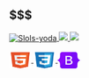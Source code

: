 ## $$$
 <div>
  <a href="https://github.com/slolstrix">
  <img align="center" alt="Slols-yoda" src="https://images6.fanpop.com/image/photos/43600000/The-Child-in-The-Mandalorian-Chapter-10-The-Passenger-the-mandalorian-43625462-300-278.gif">
  <img height="180em" src="https://github-readme-stats.vercel.app/api?username=slolstrix&show_icons=true&theme=midnight-purple&include_all_commits=true&count_private=true"/>
  <img height="140em" src="https://github-readme-stats.vercel.app/api/top-langs/?username=slolstrix&layout=compact&langs_count=7&theme=midnight-purple"/>

</div>
<div style="display: inline_block"><br>
  <img align="center" alt="Slols-HTML" height="30" width="40" src="https://raw.githubusercontent.com/devicons/devicon/master/icons/html5/html5-original.svg">
  <img align="center" alt="Slols-CSS" height="30" width="40" src="https://raw.githubusercontent.com/devicons/devicon/master/icons/css3/css3-original.svg">
  <img align="center" alt="Slols-CSS" height="30" width="40" src="https://github.com/devicons/devicon/blob/master/icons/bootstrap/bootstrap-original.svg">
  
</div>
  
  ##
 
</div>
